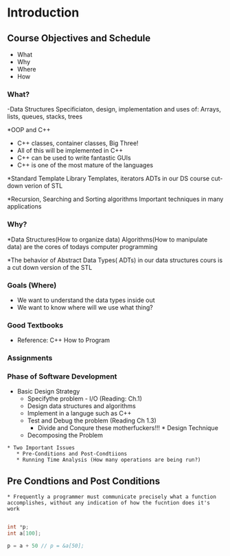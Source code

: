 # Introduction

## Course Objectives and Schedule
- What
- Why
- Where
- How

### What?
-Data Structures
    Specificiaton, design, implementation and uses of: Arrays, lists, queues, stacks, trees

*OOP and C++
   * C++ classes, container classes, Big Three!
   * All of this will be implemented in C++
   * C++ can be used to write fantastic GUIs 
   * C++ is one of the most mature of the languages

*Standard Template Library
    Templates, iterators
    ADTs in our DS course cut-down verion of STL

*Recursion, Searching and Sorting algorithms 
    Important techniques in many applications 

### Why?

*Data Structures(How to organize data)
    Algorithms(How to manipulate data) are the cores of todays computer programming

*The behavior of Abstract Data Types( ADTs) in our data structures cours is a cut down version of the STL

### Goals (Where)
   * We want to understand the data types inside out
   * We want to know where will we use what thing?

### Good Textbooks
   * Reference: C++ How to Program

### Assignments


### Phase of Software Development
   * Basic Design Strategy
       * Specifythe problem - I/O (Reading: Ch.1)
       * Design data structures and algorithms 
       * Implement in a languge such as C++
       * Test and Debug the problem (Reading Ch 1.3)
           * Divide and Conqure these motherfuckers!!!
    * Design Technique
       * Decomposing the Problem
        
    * Two Important Issues
       * Pre-Conditions and Post-Condtiions 
       * Running Time Analysis (How many operations are being run?)


## Pre Condtions and Post Conditions

    * Frequently a programmer must communicate precisely what a function accomplishes, without any indication of how the fucntion does it's work 
    

```cpp 

int *p;
int a[100];

p = a + 50 // p = &a[50];
```
